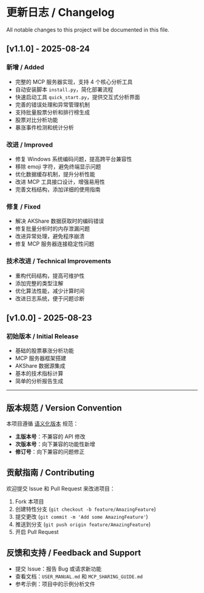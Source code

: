 # 更新日志 / Changelog

All notable changes to this project will be documented in this file.

## [v1.1.0] - 2025-08-24

### 新增 / Added
- 完整的 MCP 服务器实现，支持 4 个核心分析工具
- 自动安装脚本 `install.py`，简化部署流程
- 快速启动工具 `quick_start.py`，提供交互式分析界面
- 完善的错误处理和异常管理机制
- 支持批量股票分析和排行榜生成
- 股票对比分析功能
- 暴涨事件检测和统计分析

### 改进 / Improved
- 修复 Windows 系统编码问题，提高跨平台兼容性
- 移除 emoji 字符，避免终端显示问题
- 优化数据缓存机制，提升分析性能
- 改进 MCP 工具接口设计，增强易用性
- 完善文档结构，添加详细的使用指南

### 修复 / Fixed
- 解决 AKShare 数据获取时的编码错误
- 修复批量分析时的内存泄漏问题
- 改进异常处理，避免程序崩溃
- 修复 MCP 服务器连接稳定性问题

### 技术改进 / Technical Improvements
- 重构代码结构，提高可维护性
- 添加完整的类型注解
- 优化算法性能，减少计算时间
- 改进日志系统，便于问题诊断

## [v1.0.0] - 2025-08-23

### 初始版本 / Initial Release
- 基础的股票暴涨分析功能
- MCP 服务器框架搭建
- AKShare 数据源集成
- 基本的技术指标计算
- 简单的分析报告生成

---

## 版本规范 / Version Convention

本项目遵循 [语义化版本](https://semver.org/lang/zh-CN/) 规范：

- **主版本号**：不兼容的 API 修改
- **次版本号**：向下兼容的功能性新增
- **修订号**：向下兼容的问题修正

## 贡献指南 / Contributing

欢迎提交 Issue 和 Pull Request 来改进项目：

1. Fork 本项目
2. 创建特性分支 (`git checkout -b feature/AmazingFeature`)
3. 提交更改 (`git commit -m 'Add some AmazingFeature'`)
4. 推送到分支 (`git push origin feature/AmazingFeature`)
5. 开启 Pull Request

## 反馈和支持 / Feedback and Support

- 提交 Issue：报告 Bug 或请求新功能
- 查看文档：`USER_MANUAL.md` 和 `MCP_SHARING_GUIDE.md`
- 参考示例：项目中的示例分析文件